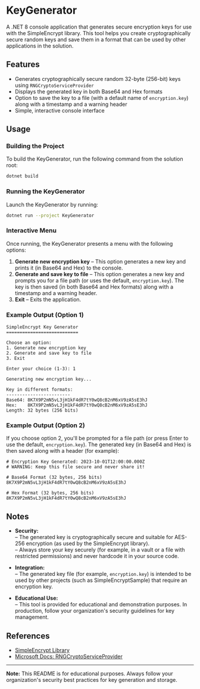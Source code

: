 # KeyGenerator

A .NET 8 console application that generates secure encryption keys for use with the SimpleEncrypt library. This tool helps you create cryptographically secure random keys and save them in a format that can be used by other applications in the solution.

## Features

- Generates cryptographically secure random 32-byte (256-bit) keys using `RNGCryptoServiceProvider`
- Displays the generated key in both Base64 and Hex formats
- Option to save the key to a file (with a default name of `encryption.key`) along with a timestamp and a warning header
- Simple, interactive console interface

## Usage

### Building the Project

To build the KeyGenerator, run the following command from the solution root:

```sh
dotnet build
```

### Running the KeyGenerator

Launch the KeyGenerator by running:

```sh
dotnet run --project KeyGenerator
```

### Interactive Menu

Once running, the KeyGenerator presents a menu with the following options:

1. **Generate new encryption key** – This option generates a new key and prints it (in Base64 and Hex) to the console.
2. **Generate and save key to file** – This option generates a new key and prompts you for a file path (or uses the default, `encryption.key`). The key is then saved (in both Base64 and Hex formats) along with a timestamp and a warning header.
3. **Exit** – Exits the application.

### Example Output (Option 1)

```
SimpleEncrypt Key Generator
===========================

Choose an option:
1. Generate new encryption key
2. Generate and save key to file
3. Exit

Enter your choice (1-3): 1

Generating new encryption key...

Key in different formats:
------------------------
Base64: 8K7X9P2mN5vL3jH1kF4dR7tY0wQ8cB2nM6xV9zA5sE3hJ
Hex:    8K7X9P2mN5vL3jH1kF4dR7tY0wQ8cB2nM6xV9zA5sE3hJ
Length: 32 bytes (256 bits)
```

### Example Output (Option 2)

If you choose option 2, you'll be prompted for a file path (or press Enter to use the default, `encryption.key`). The generated key (in Base64 and Hex) is then saved along with a header (for example):

```
# Encryption Key Generated: 2023-10-01T12:00:00.000Z
# WARNING: Keep this file secure and never share it!

# Base64 Format (32 bytes, 256 bits)
8K7X9P2mN5vL3jH1kF4dR7tY0wQ8cB2nM6xV9zA5sE3hJ

# Hex Format (32 bytes, 256 bits)
8K7X9P2mN5vL3jH1kF4dR7tY0wQ8cB2nM6xV9zA5sE3hJ
```

## Notes

- **Security:**  
  – The generated key is cryptographically secure and suitable for AES-256 encryption (as used by the SimpleEncrypt library).  
  – Always store your key securely (for example, in a vault or a file with restricted permissions) and never hardcode it in your source code.

- **Integration:**  
  – The generated key file (for example, `encryption.key`) is intended to be used by other projects (such as SimpleEncryptSample) that require an encryption key.

- **Educational Use:**  
  – This tool is provided for educational and demonstration purposes. In production, follow your organization's security guidelines for key management.

## References

- [SimpleEncrypt Library](../SimpleEncrypt/README.md)  
- [Microsoft Docs: RNGCryptoServiceProvider](https://learn.microsoft.com/en-us/dotnet/api/system.security.cryptography.rngcryptoserviceprovider)

---

**Note:** This README is for educational purposes. Always follow your organization's security best practices for key generation and storage. 